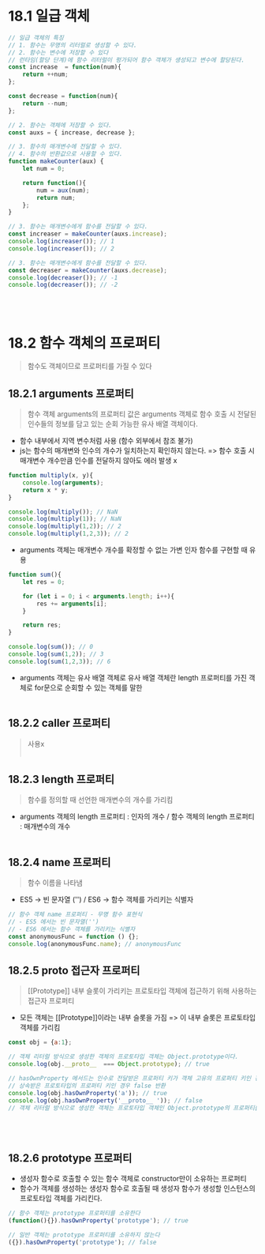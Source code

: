 # 18.1 일급 객체
```js
// 일급 객체의 특징
// 1. 함수는 무명의 리터럴로 생성할 수 있다.
// 2. 함수는 변수에 저장할 수 있다
// 런타임(할당 단계)에 함수 리터럴이 펑가되어 함수 객체가 생성되고 변수에 할당된다. 
const increase  = function(num){
    return ++num;
};

const decrease = function(num){
    return --num;
};

// 2. 함수는 객체에 저장할 수 있다. 
const auxs = { increase, decrease };

// 3. 함수의 매개변수에 전달할 수 있다.
// 4. 함수의 반환값으로 사용할 수 있다. 
function makeCounter(aux) {
    let num = 0;

    return function(){
        num = aux(num);
        return num;
    };
}

// 3. 함수는 매개변수에게 함수를 전달할 수 있다.
const increaser = makeCounter(auxs.increase);
console.log(increaser()); // 1
console.log(increaser()); // 2

// 3. 함수는 매개변수에게 함수를 전달할 수 있다.
const decreaser = makeCounter(auxs.decrease);
console.log(decreaser()); // -1
console.log(decreaser()); // -2
```
<br/><br/>
# 18.2 함수 객체의 프로퍼티
> 함수도 객체이므로 프로퍼티를 가질 수 있다
## 18.2.1 arguments 프로퍼티
> 함수 객체 arguments의 프로퍼티 값은 arguments 객체로 함수 호출 시 전달된 인수들의 정보를 담고 있는 순회 가능한 유사 배열 객체이다.
+ 함수 내부에서 지역 변수처럼 사용 (함수 외부에서 참조 불가)
+ js는 함수의 매개변와 인수의 개수가 일치하는지 확인하지 않는다. => 함수 호출 시 매개변수 개수만큼 인수를 전달하지 않아도 에러 발생 x
```js
function multiply(x, y){
    console.log(arguments);
    return x * y;
}

console.log(multiply()); // NaN
console.log(multiply(1)); // NaN
console.log(multiply(1,2)); // 2
console.log(multiply(1,2,3)); // 2
```
+ arguments 객체는 매개변수 개수를 확정할 수 없는 가변 인자 함수를 구현할 때 유용
```js
function sum(){
    let res = 0;

    for (let i = 0; i < arguments.length; i++){
        res += arguments[i];
    }

    return res;
}

console.log(sum()); // 0
console.log(sum(1,2)); // 3
console.log(sum(1,2,3)); // 6
```
+ arguments 객체는 유사 배열 객체로 유사 배열 객체란 length 프로퍼티를 가진 객체로 for문으로 순회할 수 있는 객체를 말한
<br/><br/>
## 18.2.2 caller 프로퍼티
> 사용x
<br/><br/>
## 18.2.3 length 프로퍼티
> 함수를 정의할 때 선언한 매개변수의 개수를 가리킴
+ arguments 객체의 length 프로퍼티 : 인자의 개수 / 함수 객체의 length 프로퍼티 : 매개변수의 개수
<br/><br/>
## 18.2.4 name 프로퍼티
> 함수 이름을 나타냄
+ ES5 -> 빈 문자열 ('') / ES6 -> 함수 객체를 가리키는 식별자
```js
// 함수 객체 name 프로퍼티 - 무명 함수 표현식 
// - ES5 에서는 빈 문자열('')
// - ES6 에서는 함수 객체를 가리키는 식별자
const anonymousFunc = function () {};
console.log(anonymousFunc.name); // anonymousFunc
```
## 18.2.5 __proto__ 접근자 프로퍼티
> [[Prototype]] 내부 슬롯이 가리키는 프로토타입 객체에 접근하기 위해 사용하는 접근자 프로퍼티
+ 모든 객체는 [[Prototype]]이라는 내부 슬롯을 가짐 => 이 내부 슬롯은 프로토타입 객체를 가리킴
```js
const obj = {a:1};

// 객체 리터럴 방식으로 생성한 객체의 프로토타입 객체는 Object.prototype이다.
console.log(obj.__proto__  === Object.prototype); // true

// hasOwnProperty 메서드는 인수로 전달받은 프로퍼티 키가 객체 고유의 프로퍼티 키인 경우에만 true 반환하고
// 상속받은 프로토타입의 프로퍼티 키인 경우 false 반환
console.log(obj.hasOwnProperty('a')); // true
console.log(obj.hasOwnProperty('__proto__ ')); // false
// 객체 리터럴 방식으로 생성한 객체는 프로토타입 객체인 Object.prototype의 프로퍼티를 상속받음
```
<br/><br/>
## 18.2.6 prototype 프로퍼티
+ 생성자 함수로 호출할 수 있는 함수 객체로 constructor만이 소유하는 프로퍼티 
+ 함수가 객체를 생성하는 생성자 함수로 호출될 때 생성자 함수가 생성할 인스턴스의 프로토타입 객체를 가리킨다.
```js
// 함수 객체는 prototype 프로퍼티를 소유한다
(function(){}).hasOwnProperty('prototype'); // true

// 일반 객체는 prototype 프로퍼티를 소유하지 않는다
({}).hasOwnProperty('prototype'); // false
```





